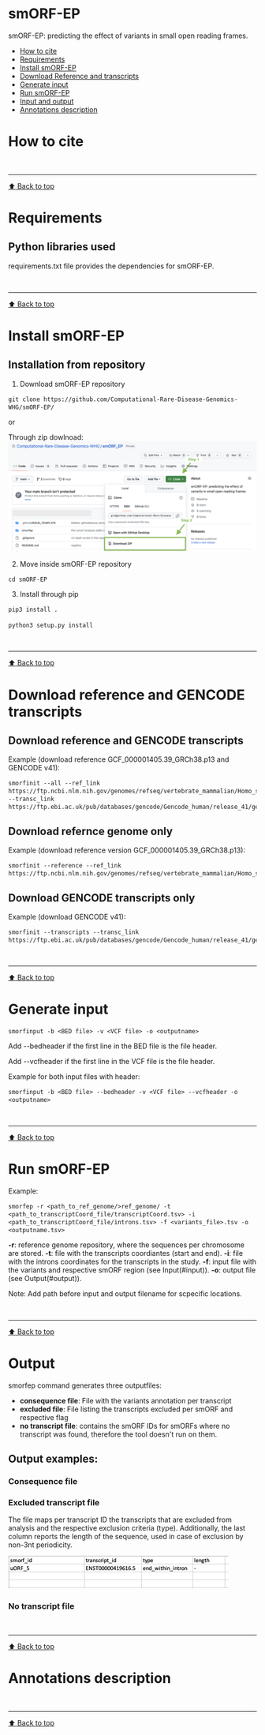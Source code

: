 # smORF-EP

smORF-EP: predicting the effect of variants in small open reading frames.


- [How to cite](#how-to-cite)
- [Requirements](#requirements)
- [Install smORF-EP](#install-smorf-ep)
- [Download Reference and transcripts](#donwload-reference-and-transcripts)
- [Generate input](#generate-input)
- [Run smORF-EP](#run-smorf-ep)
- [Input and output](#intput-and-output)
- [Annotations description](#annotations-description)




# How to cite

<!-- 
'smORF-EP: predicting the effect of variants in small open reading frames'
-->

<br><hr>
[:arrow_up: Back to top](#smorf-ep)


# Requirements

## Python libraries used

requirements.txt file provides the dependencies for smORF-EP.


<!-- 
- pandas (might require installation)
- re (might require installation)
- datetime
- os
- sys
- time -->

<br><hr>
[:arrow_up: Back to top](#smorf-ep)


# Install smORF-EP

## Installation from repository

1. Download smORF-EP repository
```
git clone https://github.com/Computational-Rare-Disease-Genomics-WHG/smORF-EP/
```
or

Through zip dowlnoad: 
![alt text](https://github.com/Computational-Rare-Disease-Genomics-WHG/smORF_EP/blob/main/support/download_git_repo.png?raw=true)


2. Move inside smORF-EP repository
```
cd smORF-EP
```

3. Install through pip
```
pip3 install .

python3 setup.py install
```

<br><hr>
[:arrow_up: Back to top](#smorf-ep)

<!--
```

```
-->

<!--
Command when the package is in pip

pip install smORF-EP
-->


# Download reference and GENCODE transcripts
<!--Follow the [instructions.](https://github.com/Computational-Rare-Disease-Genomics-WHG/smORF-EP/blob/main/data)-->

## Download reference and GENCODE transcripts 

Example (download reference GCF_000001405.39_GRCh38.p13 and GENCODE v41): 

```
smorfinit --all --ref_link https://ftp.ncbi.nlm.nih.gov/genomes/refseq/vertebrate_mammalian/Homo_sapiens/annotation_releases/109.20211119/GCF_000001405.39_GRCh38.p13/GCF_000001405.39_GRCh38.p13_genomic.fna.gz --transc_link https://ftp.ebi.ac.uk/pub/databases/gencode/Gencode_human/release_41/gencode.v41.annotation.gff3.gz
```


## Download refernce genome only

Example (download reference version GCF_000001405.39_GRCh38.p13): 

```
smorfinit --reference --ref_link https://ftp.ncbi.nlm.nih.gov/genomes/refseq/vertebrate_mammalian/Homo_sapiens/annotation_releases/109.20211119/GCF_000001405.39_GRCh38.p13/GCF_000001405.39_GRCh38.p13_genomic.fna.gz
```


## Download GENCODE transcripts only

Example (download GENCODE v41):

```
smorfinit --transcripts --transc_link https://ftp.ebi.ac.uk/pub/databases/gencode/Gencode_human/release_41/gencode.v41.annotation.gff3.gz
```

<br><hr>
[:arrow_up: Back to top](#smorf-ep)


# Generate input

```
smorfinput -b <BED file> -v <VCF file> -o <outputname>
```

Add --bedheader if the first line in the BED file is the file header. 

Add --vcfheader if the first line in the VCF file is the file header.

Example for both input files with header: 
```
smorfinput -b <BED file> --bedheader -v <VCF file> --vcfheader -o <outputname>
```

<br><hr>
[:arrow_up: Back to top](#smorf-ep)


# Run smORF-EP

Example:
```
smorfep -r <path_to_ref_genome/>ref_genome/ -t <path_to_transcriptCoord_file/transcriptCoord.tsv> -i <path_to_transcriptCoord_file/introns.tsv> -f <variants_file>.tsv -o <outputname.tsv>
```
**-r**: reference genome repository, where the sequences per chromosome are stored.
**-t**: file with the transcripts coordiantes (start and end).
**-i**: file with the introns coordinates for the transcripts in the study.
**-f**: input file with the variants and respective smORF region (see Input(#input)).
**-o**: output file (see Output(#output)). 

Note: 
Add path before input and output filename for scpecific locations.

<br><hr>
[:arrow_up: Back to top](#smorf-ep)


# Output

smorfep command generates three outputfiles:
- **consequence file**: File with the variants annotation per transcript
- **excluded file**: File listing the transcripts excluded per smORF and respective flag
- **no transcript file**: contains the smORF IDs for smORFs where no transcript was found, therefore the tool doesn't run on them.

## Output examples:


### Consequence file



### Excluded transcript file

The file maps per transcript ID the transcripts that are excluded from analysis and the respective exclusion criteria (type). Additionally, the last column reports the length of the sequence, used in case of exclusion by non-3nt periodicity. 

![alt text](https://github.com/Computational-Rare-Disease-Genomics-WHG/smORF_EP/blob/main/support/excluded_file_example.png?raw=true)

### No transcript file


<br><hr>
[:arrow_up: Back to top](#smorf-ep)


# Annotations description


<br><hr>
[:arrow_up: Back to top](#smorf-ep)
